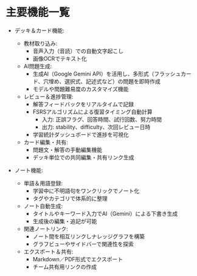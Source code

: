 # 主要機能一覧

- デッキ＆カード機能:
  - 教材取り込み:
    - 音声入力（音読）での自動文字起こし
    - 画像OCRでテキスト化
  - AI問題生成:
    - 生成AI（Google Gemini API）を活用し、多形式（フラッシュカード、穴埋め、選択式、記述式など）の問題を即時作成
    - モデルや問題難易度のカスタマイズ機能
  - レビュー＆進捗管理:
    - 解答フィードバックをリアルタイムで記録
    - FSRSアルゴリズムによる復習タイミング自動計算
      - 入力: 正誤フラグ、回答時間、試行回数、努力時間
      - 出力: stability、difficulty、次回レビュー日時
    - 学習統計ダッシュボードで進捗を可視化
  - カード編集・共有:
    - 問題文・解答の手動編集機能
    - デッキ単位での共同編集・共有リンク生成

- ノート機能:
  - 単語＆用語登録:
    - 学習中に不明語句をワンクリックでノート化
    - タグやカテゴリで体系的に整理
  - ノート自動生成:
    - タイトルやキーワード入力でAI（Gemini）による下書き生成
    - 生成後の編集・追記が可能
  - 関連ノートリンク:
    - ノート間を相互リンクしナレッジグラフを構築
    - グラフビューやサイドバーで関連性を探索
  - エクスポート＆共有:
    - Markdown／PDF形式でエクスポート
    - チーム共有用リンクの作成